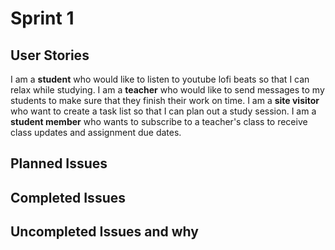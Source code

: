 # Sprint 1
## User Stories
I am a **student** who would like to listen to youtube lofi beats so that I can relax while studying.
I am a **teacher** who would like to send messages to my students to make sure that they finish their work on time.
I am a **site visitor** who want to create a task list so that I can plan out a study session.
I am a **student member** who wants to subscribe to a teacher's class to receive class updates and assignment due dates.

## Planned Issues


## Completed Issues


## Uncompleted Issues and why
